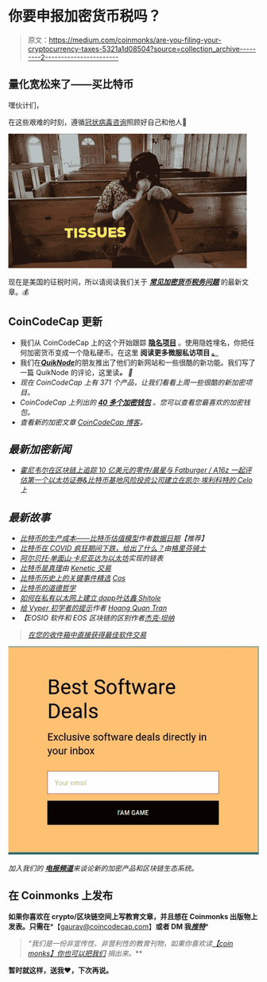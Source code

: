 # 你要申报加密货币税吗？

> 原文：<https://medium.com/coinmonks/are-you-filing-your-cryptocurrency-taxes-5321a1d08504?source=collection_archive---------2----------------------->

## **量化宽松**来了——买比特币

嘿伙计们，

在这些艰难的时刻，遵循[冠状病毒咨询](https://www.who.int/news-room/q-a-detail/q-a-coronaviruses)照顾好自己和他人🙏

![](img/c22c4f0c1e0095ecb476629c6da9a2d3.png)

现在是美国的征税时间，所以请阅读我们关于 [***常见加密货币税务问题***](https://blog.coincodecap.com/five-questions-about-cryptocurrency-tax-and-bitcoin-tax/) 的最新文章。💰

## CoinCodeCap 更新

*   我们从 CoinCodeCap 上的这个开始跟踪 [**隐名项目**](https://coincodecap.com/project/PRV) 。使用隐姓埋名，你把任何加密货币变成一个隐私硬币。在这里 **阅读更多微服私访项目 [**。**](https://incognito.org/t/network-incentive-privacy-prv-mining-distribution/172?utm_source=coincodecap.com)**
*   我们在[***QuikNode***](https://quiknode.io?utm_source=coincodecap)的朋友推出了他们的新网站和一些很酷的新功能。我们写了一篇 QuikNode 的评论，这里读[](https://blog.coincodecap.com/quiknode-review-ethereum-node-and-bitcoin-node/)****。*** 🧐*
*   *现在 CoinCodeCap 上有 371 个产品，让我们看看上周一些很酷的新加密项目。*
*   *CoinCodeCap 上列出的 [**40 多个加密钱包**](https://coincodecap.com/category/wallets) 。您可以查看您最喜欢的加密钱包。*
*   *查看新的加密文章 [CoinCodeCap 博客](https://blog.coincodecap.com)。*

## *最新加密新闻*

*   *[霍尼韦尔在区块链上追踪 10 亿美元的零件/晨星与 Fatburger / A16z 一起评估第一个以太坊证券&比特币基地风险投资公司建立在凯尔·埃利科特的 Celo](/coinmonks/honeywell-tracking-1bn-parts-on-blockchain-morningstar-rates-first-ethereum-security-with-f4d5f3c72cd7) 上*

## *最新故事*

*   *[比特币的生产成本——比特币估值模型](/coinmonks/bitcoins-cost-of-production-a-valuation-approach-for-bitcoin-dcd76951040a?source=friends_link&sk=cdf4ba225bda3fdceb10170668860778)作者[数据日期](https://medium.com/u/a39070ad4440?source=post_page-----5321a1d08504--------------------------------)【推荐】*
*   *[比特币在 COVID 疯狂期间下跌，给出了什么？](/coinmonks/bitcoin-drops-in-covid-madness-what-gives-1f93eb7eb0f5)由[格里芬骑士](https://medium.com/u/551e00564806?source=post_page-----5321a1d08504--------------------------------)*
*   *[阿尔贝托·单面山·卡尼亚达](/coinmonks/a-linked-list-implementation-for-ethereum-a2915bf8122f)[为以太坊](https://medium.com/u/8206cbb70805?source=post_page-----5321a1d08504--------------------------------)实现的链表*
*   *[比特币是真理](/coinmonks/bitcoin-is-truth-799cea7a1d6a)由 [Kenetic 交易](https://medium.com/u/f02b18275814?source=post_page-----5321a1d08504--------------------------------)*
*   *[比特币历史上的关键事件精选](/coinmonks/a-selection-of-key-events-in-bitcoins-history-65a982c76ebf) [Cos](https://medium.com/u/e55a710acb5a?source=post_page-----5321a1d08504--------------------------------)*
*   *[比特币的道德哲学](/coinmonks/the-moral-philosophy-of-bitcoin-eac9df43ea69?source=friends_link&sk=ab63c07a937deec5159a756c6b345b9b)*
*   *[如何在私有以太网上建立 dapp](/coinmonks/dapp-on-a-private-ethereum-network-1-c8b80695e049)[叶达鑫 Shitole](https://medium.com/u/2331e88f783?source=post_page-----5321a1d08504--------------------------------)*
*   *[给 Vyper 初学者的提示](/coinmonks/for-those-who-is-going-to-learn-vyper-8bac3cc0e01c)作者 [Hoang Quan Tran](https://medium.com/u/1b7a8bb6ec97?source=post_page-----5321a1d08504--------------------------------)*
*   *【EOSIO 软件和 EOS 区块链的区别作者[杰克·坦纳](https://medium.com/u/d8f296833e37?source=post_page-----5321a1d08504--------------------------------)*

> *[在您的收件箱中直接获得最佳软件交易](https://coincodecap.com/?utm_source=coinmonks)*

*[![](img/7c0b3dfdcbfea594cc0ae7d4f9bf6fcb.png)](https://coincodecap.com/?utm_source=coinmonks)*

*加入我们的 [***电报频道***](https://t.me/joinchat/FyuZERD5oyp6LWbwLASOKQ)*来谈论新的加密产品和区块链生态系统。**

## **在 Coinmonks 上发布**

**如果你喜欢在 crypto/区块链空间上写教育文章，并且想在 Coinmonks 出版物上发表。只需在***【gaurav@coincodecap.com】****或者 DM 我**[***推特***](https://twitter.com/coinmonks)***

> ***“我们是一份非宣传性、非营利性的教育刊物，如果你喜欢读*[*【coin monks】*](https://medium.com/coinmonks)*[*你也可以把我们*](/coinmonks/monks-need-your-help-7440418d67ec) *捐出来。****

******暂时就这样，送我❤️，下次再说。******